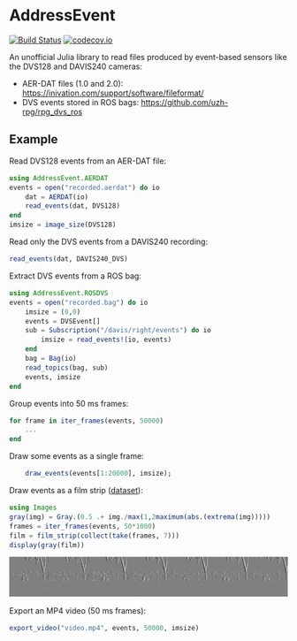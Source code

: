 # AddressEvent

[![Build Status](https://travis-ci.org/damiendr/AddressEvent.jl.svg?branch=master)](https://travis-ci.org/damiendr/AddressEvent.jl) [![codecov.io](http://codecov.io/github/damiendr/AddressEvent.jl/coverage.svg?branch=master)](http://codecov.io/github/damiendr/AddressEvent.jl?branch=master)

An unofficial Julia library to read files produced by event-based sensors like the DVS128 and DAVIS240 cameras:
- AER-DAT files (1.0 and 2.0): https://inivation.com/support/software/fileformat/
- DVS events stored in ROS bags: https://github.com/uzh-rpg/rpg_dvs_ros

## Example

Read DVS128 events from an AER-DAT file:
```julia
using AddressEvent.AERDAT
events = open("recorded.aerdat") do io
    dat = AERDAT(io)
    read_events(dat, DVS128)
end
imsize = image_size(DVS128)
```

Read only the DVS events from a DAVIS240 recording:
```julia
read_events(dat, DAVIS240_DVS)
```

Extract DVS events from a ROS bag:
```julia
using AddressEvent.ROSDVS
events = open("recorded.bag") do io
    imsize = (0,0)
    events = DVSEvent[]
    sub = Subscription("/davis/right/events") do io
        imsize = read_events!(io, events)
    end
    bag = Bag(io)
    read_topics(bag, sub)
    events, imsize
end
```

Group events into 50 ms frames:
```julia
for frame in iter_frames(events, 50000)
    ...
end
```

Draw some events as a single frame:
```julia
    draw_events(events[1:20000], imsize);
```

Draw events as a film strip ([dataset](https://sourceforge.net/p/jaer/wiki/AER%20data/)):
```julia
using Images
gray(img) = Gray.(0.5 .+ img./max(1,2maximum(abs.(extrema(img)))))
frames = iter_frames(events, 50*1000)
film = film_strip(collect(take(frames, 7)))
display(gray(film))
```
![](film.png)

Export an MP4 video (50 ms frames):
```julia
export_video("video.mp4", events, 50000, imsize)
```
